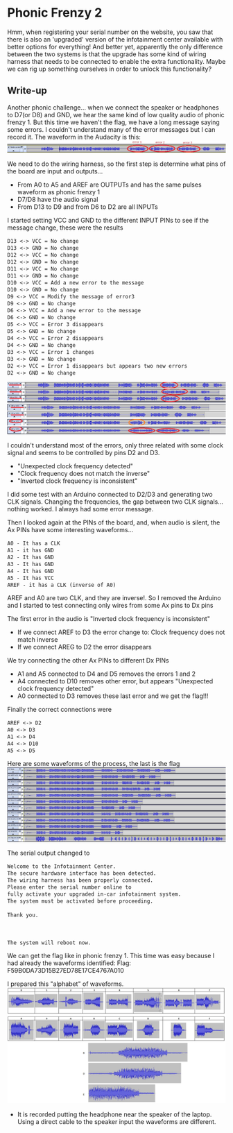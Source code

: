 # Phonic Frenzy 2
Hmm, when registering your serial number on the website, you saw that there is also an 'upgraded' version of the infotainment center available with better options for everything! And better yet, apparently the only difference between the two systems is that the upgrade has some kind of wiring harness that needs to be connected to enable the extra functionality. Maybe we can rig up something ourselves in order to unlock this functionality?

## Write-up
Another phonic challenge... when we connect the speaker or headphones to D7(or D8) and GND, we hear the same kind of low quality audio of phonic frenzy 1. But this time we haven't the flag, we have a long message saying some errors. I couldn't understand many of the error messages but I can record it. The waveform in the Audacity is this:
![nothing](nothing.jpg)

We need to do the wiring harness, so the first step is determine what pins of the board are input and outputs...
- From A0 to A5 and AREF are OUTPUTs and has the same pulses waveform as phonic frenzy 1
- D7/D8 have the audio signal
- From D13 to D9 and from D6 to D2 are all INPUTs

I started setting VCC and GND to the different INPUT PINs to see if the message change, these were the results
```
D13 <-> VCC = No change
D13 <-> GND = No change
D12 <-> VCC = No change
D12 <-> GND = No change
D11 <-> VCC = No change
D11 <-> GND = No change
D10 <-> VCC = Add a new error to the message
D10 <-> GND = No change
D9 <-> VCC = Modify the message of error3
D9 <-> GND = No change
D6 <-> VCC = Add a new error to the message
D6 <-> GND = No change
D5 <-> VCC = Error 3 disappears
D5 <-> GND = No change
D4 <-> VCC = Error 2 disappears
D4 <-> GND = No change
D3 <-> VCC = Error 1 changes
D3 <-> GND = No change
D2 <-> VCC = Error 1 disappears but appears two new errors
D2 <-> GND = No change
```
![D6D9D10](D6D9D10.jpg)
![D5D4D3D2](D5D4D3D2.jpg)

I couldn't understand most of the errors, only three related with some clock signal and seems to be controlled by pins D2 and D3.
- "Unexpected clock frequency detected"
- "Clock frequency does not match the inverse"
- "Inverted clock frequency is inconsistent"

I did some test with an Arduino connected to D2/D3 and generating two CLK signals. Changing the frequencies, the gap between two CLK signals... nothing worked. I always had some error message.

Then I looked again at the PINs of the board, and, when audio is silent, the Ax PINs have some interesting waveforms...
```
A0 - It has a CLK
A1 - it has GND
A2 - It has GND
A3 - It has GND
A4 - It has GND
A5 - It has VCC
AREF - it has a CLK (inverse of A0)
```
AREF and A0 are two CLK, and they are inverse!. So I removed the Arduino and I started to test connecting only wires from some Ax pins to Dx pins

The first error in the audio is "Inverted clock frequency is inconsistent"
- If we connect AREF to D3 the error change to: Clock frequency does not match inverse
- If we connect AREG to D2 the error disappears

We try connecting the other Ax PINs to different Dx PINs
 - A1 and A5 connected to D4 and D5 removes the errors 1 and 2
 - A4 connected to D10 removes other error, but appears "Unexpected clock frequency detected"
 - A0 connected to D3 removes these last error and we get the flag!!!

Finally the correct connections were
```
AREF <-> D2
A0 <-> D3
A1 <-> D4
A4 <-> D10
A5 <-> D5
``` 
Here are some waveforms of the process, the last is the flag
![Flag](Flag.jpg)

The serial output changed to
```
Welcome to the Infotainment Center.
The secure hardware interface has been detected.
The wiring harness has been properly connected.
Please enter the serial number online to
fully activate your upgraded in-car infotainment system.
The system must be activated before proceeding.

Thank you.



The system will reboot now.
```

We can get the flag like in phonic frenzy 1. This time was easy because I had already the waveforms identified:
Flag: F59B0DA73D15B27ED78E17CE4767A010


I prepared this "alphabet" of waveforms.
![waveforms.jpg](../PhonicFrenzy1/waveforms.jpg)
- It is recorded putting the headphone near the speaker of the laptop. Using a direct cable to the speaker input the waveforms are different. 
